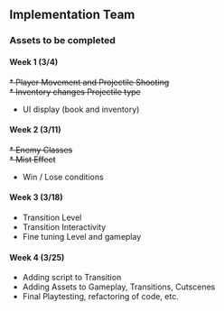## Implementation Team 

### Assets to be completed

#### Week 1 (3/4)
~~* Player Movement and Projectile Shooting~~ <br>
~~* Inventory changes Projectile type~~ <br>
* UI display (book and inventory)

#### Week 2 (3/11)
~~* Enemy Classes~~ <br>
~~* Mist Effect~~ <br>
* Win / Lose conditions

#### Week 3 (3/18)
* Transition Level
* Transition Interactivity
* Fine tuning Level and gameplay

#### Week 4 (3/25)
* Adding script to Transition
* Adding Assets to Gameplay, Transitions, Cutscenes
* Final Playtesting, refactoring of code, etc.
